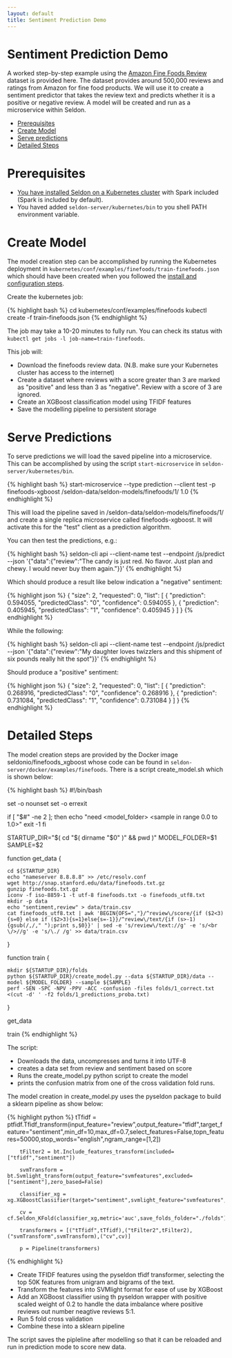 ```yaml
---
layout: default
title: Sentiment Prediction Demo
---
```


# Sentiment Prediction Demo

A worked step-by-step example using the [Amazon Fine Foods Review](http://snap.stanford.edu/data/web-FineFoods.html) dataset is provided here. The dataset provides around 500,000 reviews and ratings from Amazon for fine food products. We will use it to create a sentiment predictor that takes the review text and predicts whether it is a positive or negative review. A model will be created and run as a microservice within Seldon.


 * [Prerequisites](#prerequisites)
 * [Create Model](#model)
 * [Serve predictions](#predictions)
 * [Detailed Steps](#detailed-steps)

# Prerequisites<a name="prerequisites"></a>

 * [You have installed Seldon on a Kubernetes cluster](install.html) with Spark included (Spark is included by default).
 * You haved added ```seldon-server/kubernetes/bin``` to you shell PATH environment variable.



# **Create Model**<a name="model"></a>

The model creation step can be accomplished by running the Kubernetes deployment in ```kubernetes/conf/examples/finefoods/train-finefoods.json``` which should have been created when you followed the [install and configuration steps](install.html).

Create the kubernetes job:

{% highlight bash %}
cd kubernetes/conf/examples/finefoods
kubectl create -f train-finefoods.json
{% endhighlight %}

The job may take a 10-20 minutes to fully run. You can check its status with ```kubectl get jobs -l job-name=train-finefoods```. 

This job will:

 * Download the finefoods review data. (N.B. make sure your Kubernetes cluster has access to the internet)
 * Create a dataset where reviews with a score greater than 3 are marked as "positive" and less than 3 as "negative". Review with a score of 3 are ignored.
 * Create an XGBoost classification model using TFIDF features
 * Save the modelling pipeline to persistent storage


# **Serve Predictions**<a name="predictions"></a>

To serve predictions we will load the saved pipeline into a microservice. This can be accomplished by using the script ```start-microservice``` in ```seldon-server/kubernetes/bin```.

{% highlight bash %}
start-microservice --type prediction --client test -p finefoods-xgboost /seldon-data/seldon-models/finefoods/1/ 1.0
{% endhighlight %}

This will load the pipeline saved in /seldon-data/seldon-models/finefoods/1/ and create a single replica microservice called finefoods-xgboost. It will activate this for the "test" client as a prediction algorithm.

You can then test the predictions, e.g.:

{% highlight bash %}
seldon-cli api --client-name test --endpoint /js/predict --json '{"data":{"review":"The candy is just red.   No flavor. Just  plan and chewy.  I would never buy them again."}}'
{% endhighlight %}

Which should produce a result like below indication a "negative" sentiment:

{% highlight json %}
{
  "size": 2,
  "requested": 0,
  "list": [
    {
      "prediction": 0.594055,
      "predictedClass": "0",
      "confidence": 0.594055
    },
    {
      "prediction": 0.405945,
      "predictedClass": "1",
      "confidence": 0.405945
    }
  ]
}
{% endhighlight %}

While the following:

{% highlight bash %}
seldon-cli api --client-name test --endpoint /js/predict --json '{"data":{"review":"My daughter loves twizzlers and this shipment of six pounds really hit the spot"}}'
{% endhighlight %}

Should produce a "positive" sentiment:

{% highlight json %}
{
  "size": 2,
  "requested": 0,
  "list": [
    {
      "prediction": 0.268916,
      "predictedClass": "0",
      "confidence": 0.268916
    },
    {
      "prediction": 0.731084,
      "predictedClass": "1",
      "confidence": 0.731084
    }
  ]
}
{% endhighlight %}

# **Detailed Steps**<a name="detailed-steps"></a>
The model creation steps are provided by the Docker image seldonio/finefoods_xgboost whose code can be found in ```seldon-server/docker/examples/finefoods```. There is a script create_model.sh which is shown below:

{% highlight bash %}
#!/bin/bash

set -o nounset
set -o errexit

if [ "$#" -ne 2 ]; then
    echo "need <model_folder> <sample in range 0.0 to 1.0>"
    exit -1
fi

STARTUP_DIR="$( cd "$( dirname "$0" )" && pwd )"
MODEL_FOLDER=$1
SAMPLE=$2

function get_data {
    
    cd ${STARTUP_DIR}
    echo "nameserver 8.8.8.8" >> /etc/resolv.conf
    wget http://snap.stanford.edu/data/finefoods.txt.gz
    gunzip finefoods.txt.gz
    iconv -f iso-8859-1 -t utf-8 finefoods.txt -o finefoods_utf8.txt
    mkdir -p data
    echo "sentiment,review" > data/train.csv
    cat finefoods_utf8.txt | awk 'BEGIN{OFS=","}/^review\/score/{if ($2<3){s=0} else if ($2>3){s=1}else{s=-1}}/^review\/text/{if (s>-1){gsub(/,/," ");print s,$0}}' | sed -e 's/review\/text://g' -e 's/<br \/>//g' -e 's/\./ /g' >> data/train.csv

}

function train {

    mkdir ${STARTUP_DIR}/folds
    python ${STARTUP_DIR}/create_model.py --data ${STARTUP_DIR}/data --model ${MODEL_FOLDER} --sample ${SAMPLE}
    perf -SEN -SPC -NPV -PPV -ACC -confusion -files folds/1_correct.txt <(cut -d' ' -f2 folds/1_predictions_proba.txt)
}


get_data

train
{% endhighlight %}

The script:

 * Downloads the data, uncompresses and turns it into UTF-8
 * creates a data set from review and sentiment based on score
 * Runs the create_model.py python script to create the model
 * prints the confusion matrix from one of the cross validation fold runs.

The model creation in create_model.py  uses the pyseldon package to build a sklearn pipeline as show below:

{% highlight python %}
        tTfidf = ptfidf.Tfidf_transform(input_feature="review",output_feature="tfidf",target_feature="sentiment",min_df=10,max_df=0.7,select_features=False,topn_features=50000,stop_words="english",ngram_range=[1,2])


        tFilter2 = bt.Include_features_transform(included=["tfidf","sentiment"])

        svmTransform = bt.Svmlight_transform(output_feature="svmfeatures",excluded=["sentiment"],zero_based=False)

        classifier_xg = xg.XGBoostClassifier(target="sentiment",svmlight_feature="svmfeatures",silent=1,max_depth=5,n_estimators=200,objective='binary:logistic',scale_pos_weight=0.2)

        cv = cf.Seldon_KFold(classifier_xg,metric='auc',save_folds_folder="./folds")
    
        transformers = [("tTfidf",tTfidf),("tFilter2",tFilter2),("svmTransform",svmTransform),("cv",cv)]

        p = Pipeline(transformers)
{% endhighlight %}

 * Create TFIDF features using the pyseldon tfidf transformer, selecting the top 50K features from unigram and bigrams of the text.
 * Transform the features into SVMlight format for ease of use by XGBoost
 * Add an XGBoost classifier using th pyseldon wrapper with positive scaled weight of 0.2 to handle the data imbalance where positive reviews out number neagtive reviews 5:1.
 * Run 5 fold cross validation
 * Combine these into a sklearn pipeline

The script saves the pipleline after modelling so that it can be reloaded and run in prediction mode to score new data.




